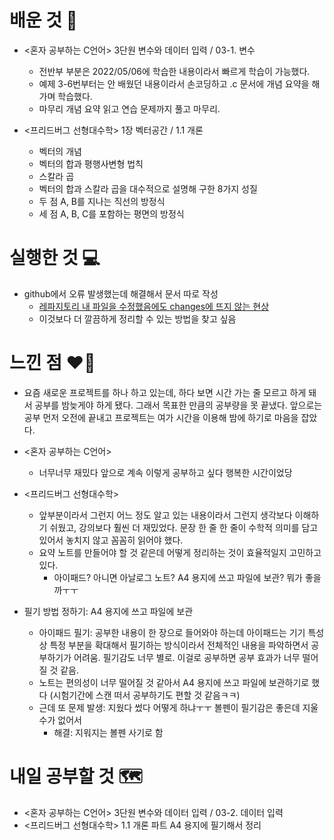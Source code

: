 # 배운 것 📝
- <혼자 공부하는 C언어> 3단원 변수와 데이터 입력 / 03-1. 변수
    - 전반부 부분은 2022/05/06에 학습한 내용이라서 빠르게 학습이 가능했다.
    - 예제 3-6번부터는 안 배웠던 내용이라서 손코딩하고 .c 문서에 개념 요약을 해가며 학습했다.
    - 마무리 개념 요약 읽고 연습 문제까지 풀고 마무리.

- <프리드버그 선형대수학> 1장 벡터공간 / 1.1 개론
    - 벡터의 개념
    - 벡터의 합과 평행사변형 법칙
    - 스칼라 곱
    - 벡터의 합과 스칼라 곱을 대수적으로 설명해 구한 8가지 성질
    - 두 점 A, B를 지나는 직선의 방정식
    - 세 점 A, B, C를 포함하는 평면의 방정식

# 실행한 것 💻
- github에서 오류 발생했는데 해결해서 문서 따로 작성
    - [레파지토리 내 파일을 수정했음에도 changes에 뜨지 않는 현상](https://github.com/haeonlee/haeonpedia/blob/master/github/레파지토리%20내%20파일을%20수정했음에도%20changes에%20뜨지%20않는%20현상.md)
    - 이것보다 더 깔끔하게 정리할 수 있는 방법을 찾고 싶음

# 느낀 점 ❤️‍🔥
- 요즘 새로운 프로젝트를 하나 하고 있는데, 하다 보면 시간 가는 줄 모르고 하게 돼서 공부를 밤늦게야 하게 됐다. 그래서 목표한 만큼의 공부량을 못 끝냈다. 앞으로는 공부 먼저 오전에 끝내고 프로젝트는 여가 시간을 이용해 밤에 하기로 마음을 잡았다.
- <혼자 공부하는 C언어>
    - 너무너무 재밌다 앞으로 계속 이렇게 공부하고 싶다 행복한 시간이었당
- <프리드버그 선형대수학>
    - 앞부분이라서 그런지 어느 정도 알고 있는 내용이라서 그런지 생각보다 이해하기 쉬웠고, 강의보다 훨씬 더 재밌었다. 문장 한 줄 한 줄이 수학적 의미를 담고 있어서 놓치지 않고 꼼꼼히 읽어야 했다.
    - 요약 노트를 만들어야 할 것 같은데 어떻게 정리하는 것이 효율적일지 고민하고 있다.
        - 아이패드? 아니면 아날로그 노트? A4 용지에 쓰고 파일에 보관? 뭐가 좋을까ㅜㅜ

- 필기 방법 정하기: A4 용지에 쓰고 파일에 보관
    - 아이패드 필기: 공부한 내용이 한 장으로 들어와야 하는데 아이패드는 기기 특성상 특정 부분을 확대해서 필기하는 방식이라서 전체적인 내용을 파악하면서 공부하기가 어려움. 필기감도 너무 별로. 이걸로 공부하면 공부 효과가 너무 떨어질 것 같음.
    - 노트는 편의성이 너무 떨어질 것 같아서 A4 용지에 쓰고 파일에 보관하기로 했다 (시험기간에 스캔 떠서 공부하기도 편할 것 같음ㅋㅋ)
    - 근데 또 문제 발생: 지웠다 썼다 어떻게 하냐ㅜㅜ 볼펜이 필기감은 좋은데 지울 수가 없어서
        - 해결: 지워지는 볼펜 사기로 함
    
# 내일 공부할 것 🗺
- <혼자 공부하는 C언어> 3단원 변수와 데이터 입력 / 03-2. 데이터 입력
- <프리드버그 선형대수학> 1.1 개론 파트 A4 용지에 필기해서 정리
